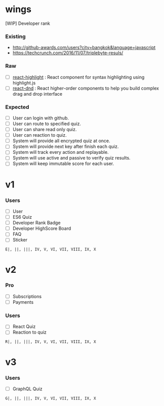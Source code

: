 # wings
[WIP] Developer rank

### Existing
- http://github-awards.com/users?city=bangkok&language=javascript
- https://techcrunch.com/2016/11/07/triplebyte-resuls/

### Raw
- [ ] [react-highlight](https://github.com/bvaughn/react-highlight.js) : React component for syntax highlighting using highlight.js
- [ ] [react-dnd](http://gaearon.github.io/react-dnd/) : React higher-order components to help you build complex drag and drop interface

### Expected
- [ ] User can login with github.
- [ ] User can route to specified quiz.
- [ ] User can share read only quiz.
- [ ] User can reaction to quiz.
- [ ] System will provide all encrypted quiz at once.
- [ ] System will provide next key after finish each quiz.
- [ ] System will track every action and replayable.
- [ ] System will use active and passive to verify quiz results.
- [ ] System will keep immutable score for each user. 

# v1
### Users
- [ ] User
- [ ] ES6 Quiz
- [ ] Developer Rank Badge
- [ ] Developer HighScore Board
- [ ] FAQ
- [ ] Sticker
```
E|, ||, |||, IV, V, VI, VII, VIII, IX, X
```

# v2
### Pro
- [ ] Subscriptions
- [ ] Payments

### Users
- [ ] React Quiz
- [ ] Reaction to quiz
```
R|, ||, |||, IV, V, VI, VII, VIII, IX, X
```

# v3

### Users
- [ ] GraphQL Quiz
```
G|, ||, |||, IV, V, VI, VII, VIII, IX, X
```
